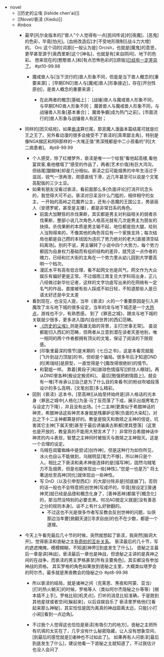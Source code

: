 - novel
    - [[历史的尘埃 (lishide chen'ai)]]
    - [[Novel/亵渎 (Xiedu)]]
    - #inbox
        - 最早[托尔金版本的]“兽人”个人觉得有一点[民间传说]的[夜魔]、[恶鬼]的色彩，毕竟[怕光]。[血统改造后]才[不受地形限制][战斗力大增]的。
Orc 这个词的[词源][一般认为是] Orcish，也就是[魔鬼]的意思，更早甚至源于[奥西里斯]这个[神名]，也就是有[来自阴间]、地下的色彩。
想来现在的[憨憨兽人]和[有点恐怖色彩的][原版][已经有一定差异了](https://bbs.saraba1st.com/2b/thread-2010684-1-1.html)。 #pt10-99.98
            - 魔戒兽人与[当下流行的]兽人形象不同，但是是当下兽人概念的[重要来源]；
[早期DND]兽人与[魔戒]兽人[形象接近]，存在[开创性原创]，是兽人概念的重要来源；

                - 在此两者的概念[基础上]：
[战锤]兽人与魔戒兽人形象不同，与早期DND兽人形象不同；
魔兽兽人与魔戒兽人形象不同，与战锤兽人形象[基本重合]；
魔兽争霸[成为热门之前]，[市面流行的]兽人形象与战锤兽人有区别；
        - 同样的[团灭结局]，如果[亵渎](((FjbB7QSJJ)))算烂尾，那恶魔人漫画本篇结尾可就是烂王之王了。另外看动漫的很多会接受不了亵渎的[真卑鄙主角]，特别是像NGA猴区和阿B那样的一大堆正值“黑深残都是中二小孩看的”的[大二病患者]。 #pt8-99.99
            - 个人感受，除了红楼梦外，亵渎是唯一一个给我“看他起高楼,看他宴宾客,看他楼塌了”感受的作品了，两者[艺术价值]有巨大鸿沟，但结尾[醍醐味]却是几分相似。亵渎之后可能烟男的中年生活过于滋润，锐气一泄再泄，观感直线下滑，近几年甚至可以说是个文笔高配版的三少土豆。
            - 如果有朋友没看过亵渎，看前面那么多[负面评论]打消开坑念头的，我觉得大可不必。亵渎对日呆没什么门槛的，相伴相守的女主，一开始的高岭之花魔界公主，还有小恶魔的王国公主，男装丽人（安德罗妮，甚至是主播），都是非常日系的角色。
                - 前面大加鞭笞的杀伐果断，其实都是男主对利益相关的弱者杀伐果断，整部小说几次角色人格高光就有几次是男主为朋友的抉择。杀伐果断的本质是男主输不起，地位都是抱大腿，给别人当狗得来的，不像其他的角色背后有一个家族支持；每次结局也都是自己攒的本钱因为违抗了势力绝对的老大[直接清空砝码离场]。别的不说，男主辗转了小说中四个大势力，每个势力都因为自身权力基础而有组织结构的差异，就凭这一点作者的魄力，已经和烂大街的主角在一个势力里从幼儿园到大学要高明一个档次。
                - 漫区水平有高有低合理，看不起网文也是风气，网文作为大众娱乐有偏好更是正常。不过烟雨江南复旦大学科班出身，正儿八经做过新华社记者，这样的文字功底写出来的在网络有一定名气的作品，直接被有些人踩成不如日轻，不知道那些人是日语太好还是中文太差
            - 看到现在，也没见人提，当年《亵渎》火的一个重要原因是引入并魔改了龙与地下城的很多设定，当年的龙与地下城还是一个[大热点](https://bbs.saraba1st.com/2b/thread-1957828-3-1.html)，游戏也不少，有熟悉感。
到了《罪恶之城》，跟龙与地下城的关联就少很多，更多进入国内[自创世界]的西幻范畴。
                - [《历史的尘埃》](((q37hRBpgX)))则是英雄无敌的背景，主打[世事无常]。
虽说都能归入西幻的范畴，但两者从立意到潜在读者天差地别，唯一相同的两个作者都拥有顶尖的文笔，保证了阅读的下限观感。
                - [印象里最深的情节]是末期的《七日之书》，这是本看完就能[飞升到战力顶层]的书，但却是个骗局。很多年后才知道DND的[希瑞经]是原型，一直觉得是个[魔改得很绝妙]的情节。
                - 和娶姐一样。
靠着[黄段子]和[直球色情描写][抓住人眼球]。再从DND里各种[搬设定搬资料]。
最后[勉强把剧情圆上]，就会有一堆[不肯承认][自己是为了什么目的来看书]的粉丝吹嘘段落设计的多么高明，[文笔创意]多么精彩。
            - 回到《亵渎》这本书，[至高神][从始至终始终是]非人格话的光本身（罪恶之城中[人格化]为圣·马丁反而落了下成，展示出烟男笔力与设定力下降），并且没有出场。[十二主神]更类似于希腊神话的神灵，希腊神话这些神灵本身就是残暴妒忌等[负面的大染缸]，对比之下十二主神都算是好的。教皇是毁灭和救赎之主神的信徒，坑害其它主神[下属天使]甚至于最后诱骗奥古斯都[使其堕落]（这里也是开放的，教皇真的不能用大预言术了？）非常符合希腊神话中神灵的内斗表现，智慧之主神同时被毁灭与救赎之主神毁灭。这是一个合理的设定。
                - 乌贼在闺蜜蜘蛛中是尝试[创作神]，但是这种行为如你所见，冰火也自认不能做到，乌贼明显[笔力不够]，所以神只是个人。相比之下亵渎和奥术神座选择的是[描写神]，固然乌贼笔力不及烟男，但是也能体现出一些[神性]，”您是一也是万“ 将土著送给至高神[同化]就体现出一些神性。
                - 写 DnD（以及引申型西幻）的大部分除非是[彻底崩了]，否则的话一般也不会特意把[创世神]写成坏的，毕竟[按设定][普通神灵]就已经是品德和概念化身了，[善神恶神]都属于[概念化]的，那当然没特别的必要去黑。何况AO按定义就是[没有善恶之分的规则本身]，谈不上有什么好掀翻的。
                    - 不过这也不光是很多作者写反教会反创世神的问题，仙侠那边当年要[掀翻天道][寻求自由]的也不在少数，都是一个道理。
        - 今天上午看完最后几十节的时候，突然就想起了亵渎，我突然[脑洞大开]，觉得亵渎和诡秘之主[有奇妙的互补关系](https://bbs.saraba1st.com/2b/thread-2009529-4-1.html)。
亵渎最后的几十节，写的遮遮掩掩，模模糊糊，不知道[神界][到底发生了什么]，
诡秘之主最后一章是讲[神战]，亵渎最后一章也是神战，但诡秘之主讲的是真神之间的在战争，而亵渎的男主罗格甚至[所有主要角色]，其实都没有参加神战的资格。
其实罗格的角色如果放到诡秘之主里，大概类似塔罗会的阿尔杰，最多就是黑夜教会的隐秘之仆   #pt8-99.98

            - 所以亵渎的结局，就是诸神之间（克莱恩、黑夜和阿蒙、亚当）[打的热火朝天]的时候，罗格等人（类似阿尔杰隐秘之仆等等）[根本插不上手]，罗格比较[机灵点]，打听的消息比较准确，于是跑到其他星球或者空间[躲起来]，以后自娱自乐了
亵渎里罗格他们[看起来那么神秘]，其实恰恰是因为离真的神战距离太远，只能[小打小闹][看到一点边角]。

            - 不过我个人觉得这也恰恰是亵渎[有吸引力的地方]，诡秘之主把所有坑填的太实在了，几乎没有什么秘密隐藏，让人没有想象空间，[到最后的感觉就是][诸神也不过如此了]。
如果再有人问亵渎[最后到底发生了什么]，建议他看一下诡秘之主就知道了，不过我估计也没人会问了
